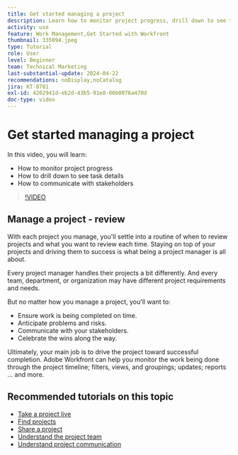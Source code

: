 ```yaml
---
title: Get started managing a project
description: Learn how to monitor project progress, drill down to see task details, and how to communicate with stakeholders.
activity: use
feature: Work Management,Get Started with Workfront
thumbnail: 335094.jpeg
type: Tutorial
role: User
level: Beginner
team: Technical Marketing
last-substantial-update: 2024-04-22
recommendations: noDisplay,noCatalog
jira: KT-8781
exl-id: 4202941d-eb2d-43b5-91e8-06b0076a470d
doc-type: video
---
```

# Get started managing a project

In this video, you will learn:

* How to monitor project progress
* How to drill down to see task details
* How to communicate with stakeholders

>[!VIDEO](https://video.tv.adobe.com/v/335094/?quality=12&learn=on)

## Manage a project - review

With each project you manage, you'll settle into a routine of when to review projects and what you want to review each time. Staying on top of your projects and driving them to success is what being a project manager is all about.

Every project manager handles their projects a bit differently. And every team, department, or organization may have different project requirements and needs.

But no matter how you manage a project, you'll want to:

* Ensure work is being completed on time.
* Anticipate problems and risks.
* Communicate with your stakeholders.
* Celebrate the wins along the way.

Ultimately, your main job is to drive the project toward successful completion. Adobe Workfront can help you monitor the work being done through the project timeline; filters, views, and groupings; updates; reports ... and more.

<!---
learn more urls
3 universal principles of project management
What is a project manager?
Project management knowledge areas
9 best practices for effective project management
10 work management problems and how to solve them
--->

## Recommended tutorials on this topic

* [Take a project live](https://experienceleague.adobe.com/en/docs/workfront-learn/tutorials-workfront/manage-work/projects/take-a-project-live.md)
* [Find projects](https://experienceleague.adobe.com/en/docs/workfront-learn/tutorials-workfront/manage-work/projects/find-projects.md)
* [Share a project](https://experienceleague.adobe.com/en/docs/workfront-learn/tutorials-workfront/manage-work/projects/share-a-project.md)
* [Understand the project team](https://experienceleague.adobe.com/en/docs/workfront-learn/tutorials-workfront/manage-work/projects/understand-the-project-team.md)
* [Understand project communication](https://experienceleague.adobe.com/en/docs/workfront-learn/tutorials-workfront/manage-work/projects/understand-project-communication.md)
